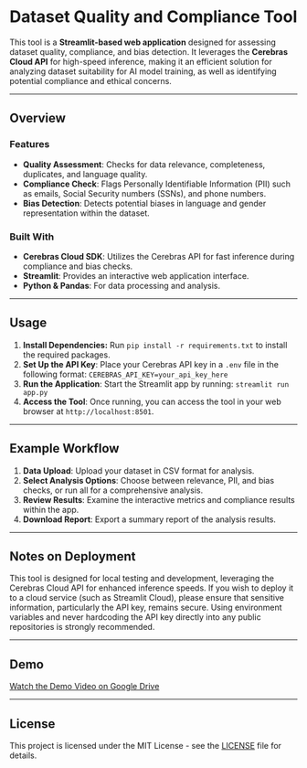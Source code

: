 # Dataset Quality and Compliance Tool

This tool is a **Streamlit-based web application** designed for assessing dataset quality, compliance, and bias detection. It leverages the **Cerebras Cloud API** for high-speed inference, making it an efficient solution for analyzing dataset suitability for AI model training, as well as identifying potential compliance and ethical concerns.

---

## Overview

### Features
- **Quality Assessment**: Checks for data relevance, completeness, duplicates, and language quality.
- **Compliance Check**: Flags Personally Identifiable Information (PII) such as emails, Social Security numbers (SSNs), and phone numbers.
- **Bias Detection**: Detects potential biases in language and gender representation within the dataset.

### Built With
- **Cerebras Cloud SDK**: Utilizes the Cerebras API for fast inference during compliance and bias checks.
- **Streamlit**: Provides an interactive web application interface.
- **Python & Pandas**: For data processing and analysis.

---

## Usage

1. **Install Dependencies:** Run ``pip install -r requirements.txt`` to install the required packages.
2. **Set Up the API Key**: Place your Cerebras API key in a ``.env`` file in the following format: ``CEREBRAS_API_KEY=your_api_key_here``
3. **Run the Application**: Start the Streamlit app by running: ``streamlit run app.py``
4. **Access the Tool**: Once running, you can access the tool in your web browser at ``http://localhost:8501``.

---

## Example Workflow

1. **Data Upload**: Upload your dataset in CSV format for analysis.
2. **Select Analysis Options**: Choose between relevance, PII, and bias checks, or run all for a comprehensive analysis.
3. **Review Results**: Examine the interactive metrics and compliance results within the app.
4. **Download Report**: Export a summary report of the analysis results.

---

## Notes on Deployment

This tool is designed for local testing and development, leveraging the Cerebras Cloud API for enhanced inference speeds. If you wish to deploy it to a cloud service (such as Streamlit Cloud), please ensure that sensitive information, particularly the API key, remains secure. Using environment variables and never hardcoding the API key directly into any public repositories is strongly recommended.

---

## Demo

[Watch the Demo Video on Google Drive](https://drive.google.com/file/d/10CIBxk2GZ83oPvtkOco0QmSTAI-Z9hyT/view?usp=sharing)

---

## License

This project is licensed under the MIT License - see the [LICENSE](LICENSE) file for details.
